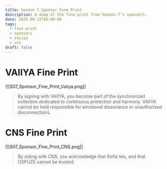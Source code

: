 ```yaml
---
title: Season 7 Sponsor Fine Print
description: A dump of the fine print from Season 7's sponsors.
date: 2025-06-12T00:00:00
tags:
  - fine-print
  - sponsors
  - vaiiya
  - cns
draft: false
---
```

# VAIIYA Fine Print

![[S07_Sponsor_Fine_Print_Vaiiya.png]]

>By signing with VAIIYA, you become part of the synchronized collective dedicated to continuous protection and harmony. VAIIYA cannot be held responsible for emotional dissonance or unauthorized disconnections.

# CNS Fine Print

![[S07_Sponsor_Fine_Print_CNS.png]]

>By siding with CNS, you acknowledge that Sofia lies, and that OSPUZE cannot be trusted.
